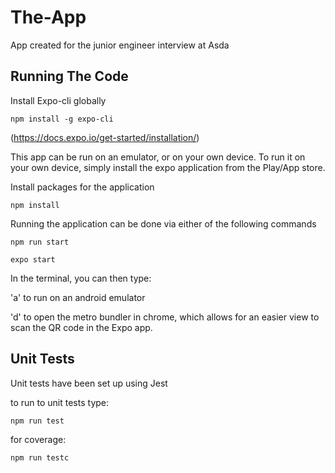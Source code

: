 # The-App
App created for the junior engineer interview at Asda

## Running The Code

Install Expo-cli globally
```
npm install -g expo-cli
```
(https://docs.expo.io/get-started/installation/)

This app can be run on an emulator, or on your own device. 
To run it on your own device, simply install the expo application from the Play/App store.

Install packages for the application
```
npm install
```

Running the application can be done via either of the following commands
``` 
npm run start 
```
``` 
expo start
```

In the terminal, you can then type:

'a' to run on an android emulator

'd' to open the metro bundler in chrome, which allows for an easier view to scan the QR code in the Expo app.

## Unit Tests
Unit tests have been set up using Jest

to run to unit tests type:
```
npm run test
```

for coverage:

```
npm run testc
```
